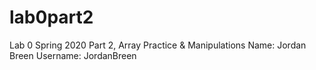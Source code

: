# lab0part2
Lab 0 Spring 2020 Part 2, Array Practice & Manipulations
Name: Jordan Breen
Username: JordanBreen
